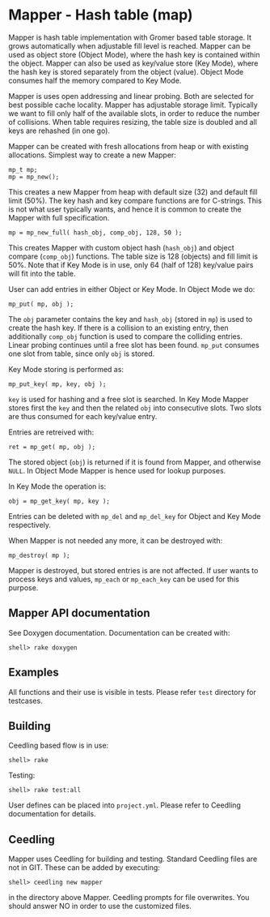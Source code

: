 # Mapper - Hash table (map)

Mapper is hash table implementation with Gromer based table
storage. It grows automatically when adjustable fill level is
reached. Mapper can be used as object store (Object Mode), where the
hash key is contained within the object. Mapper can also be used as
key/value store (Key Mode), where the hash key is stored separately
from the object (value). Object Mode consumes half the memory compared
to Key Mode.

Mapper is uses open addressing and linear probing. Both are selected
for best possible cache locality. Mapper has adjustable storage
limit. Typically we want to fill only half of the available slots, in
order to reduce the number of collisions. When table requires
resizing, the table size is doubled and all keys are rehashed (in one
go).

Mapper can be created with fresh allocations from heap or with
existing allocations. Simplest way to create a new Mapper:

    mp_t mp;
    mp = mp_new();

This creates a new Mapper from heap with default size (32) and default
fill limit (50%). The key hash and key compare functions are for
C-strings. This is not what user typically wants, and hence it is
common to create the Mapper with full specification.

    mp = mp_new_full( hash_obj, comp_obj, 128, 50 );

This creates Mapper with custom object hash (`hash_obj`) and object
compare (`comp_obj`) functions. The table size is 128 (objects) and
fill limit is 50%. Note that if Key Mode is in use, only 64 (half of
128) key/value pairs will fit into the table.

User can add entries in either Object or Key Mode. In Object Mode we
do:

    mp_put( mp, obj );

The `obj` parameter contains the key and `hash_obj` (stored in `mp`)
is used to create the hash key. If there is a collision to an existing
entry, then additionally `comp_obj` function is used to compare the
colliding entries. Linear probing continues until a free slot has been
found. `mp_put` consumes one slot from table, since only `obj` is
stored.

Key Mode storing is performed as:

    mp_put_key( mp, key, obj );

`key` is used for hashing and a free slot is searched. In Key Mode
Mapper stores first the `key` and then the related `obj` into
consecutive slots. Two slots are thus consumed for each key/value
entry.

Entries are retreived with:

    ret = mp_get( mp, obj );

The stored object (`obj`) is returned if it is found from Mapper, and
otherwise `NULL`. In Object Mode Mapper is hence used for lookup
purposes.

In Key Mode the operation is:

    obj = mp_get_key( mp, key );

Entries can be deleted with `mp_del` and `mp_del_key` for Object and
Key Mode respectively.

When Mapper is not needed any more, it can be destroyed with:

    mp_destroy( mp );

Mapper is destroyed, but stored entries is are not affected. If user
wants to process keys and values, `mp_each` or `mp_each_key` can be
used for this purpose.



## Mapper API documentation

See Doxygen documentation. Documentation can be created with:

    shell> rake doxygen


## Examples

All functions and their use is visible in tests. Please refer `test`
directory for testcases.


## Building

Ceedling based flow is in use:

    shell> rake

Testing:

    shell> rake test:all

User defines can be placed into `project.yml`. Please refer to
Ceedling documentation for details.


## Ceedling

Mapper uses Ceedling for building and testing. Standard Ceedling files
are not in GIT. These can be added by executing:

    shell> ceedling new mapper

in the directory above Mapper. Ceedling prompts for file
overwrites. You should answer NO in order to use the customized files.
